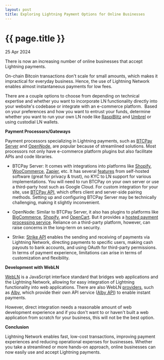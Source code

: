 ```yaml
---
layout: post
title: Exploring Lightning Payment Options for Online Businesses
---
```


{{ page.title }}
================

<p class="meta">25 Apr 2024</p>

There is now an increasing number of online businesses that accept Lightning payments. 

On-chain Bitcoin transactions don't scale for small amounts, which makes it impractical for everyday business. Hence, the use of Lightning Network enables almost instantaneous payments for low fees.

There are a couple options to choose from depending on technical expertise and whether you want to incorporate LN functionality directly into your website's codebase or integrate with an e-commerce platform.  Based on your preferences and how you want to entrust your funds, determine whether you want to run your own LN node like [RaspiBlitz](https://github.com/raspiblitz/raspiblitz) and [Umbrel](https://umbrel.com/umbrelos) or using custodial LN wallets.

**Payment Processors/Gateways**

Payment processors specializing in Lightning payments, such as [BTCPay Server](https://btcpayserver.org/) and [OpenNode](https://opennode.com/), are popular because of streamlined solutions. Most processors not only have e-commerce platform plugins but also facilitate APIs and code libraries.

-   BTCPay Server: It comes with integrations into platforms like [Shopify](https://docs.btcpayserver.org/Shopify/), [WooCommerce](https://docs.btcpayserver.org/WooCommerce/), [Zapier](https://zapier.com/apps/btcpay-server/integrations), etc. It has several [features](https://docs.btcpayserver.org/Guide/#features) from self-hosted software (great for privacy & trust), no KYC to LN support for various implementations. You will need to run BTCPay on your own server or use a third-party host such as Google Cloud. For custom integration for your site, use [BTCPay API](https://docs.btcpayserver.org/CustomIntegration/), which offers client and server-side pairing methods. Setting up and configuring BTCPay Server may be technically challenging, making it slightly inconvenient.

-   OpenNode: Similar to BTCPay Server, it also has plugins to platforms like [BigCommerce](https://www.bigcommerce.com.au/apps/opennode-bitcoin-payments/), [Shopify](https://apps.shopify.com/opennode), and [OpenCart](https://www.opencart.com/index.php?route=marketplace/extension/info&extension_id=35481&filter_member=opennode). But it provides a [hosted payment processing service](https://opennode.com/hosted-checkout/). Reliance on a third-party platform, however, can raise concerns in the long-term on security.

-   Strike: [Strike API](https://strike.me/learn/what-is-the-strike-api/) enables the sending and receiving of payments via Lightning Network, directing payments to specific users, making cash payouts to bank accounts, and using OAuth for third-party permissions. In terms of payment experience, limitations can arise in terms of customization and flexibility.

**Development with WebLN**

[WebLN](https://www.webln.guide/introduction/what-is-webln) is a JavaScript interface standard that bridges web applications and the Lightning Network, allowing for easy integration of Lightning functionality into web applications. There are also WebLN [providers](https://www.webln.guide/ressources/webln-providers), such as [Alby](https://getalby.com/), which provide their own API service ([Alby API](https://guides.getalby.com/developer-guide/v/alby-wallet-api)) to enable instant payments.

However, direct integration needs a reasonable amount of web development experience and if you don't want to or haven't built a web application from scratch for your business, this will not be the best option.

**Conclusion**

Lightning Network enables fast, low-cost transactions, improving payment experiences and reducing operational expenses for businesses. Whether you take a streamlined or more hands-on approach, online businesses can now easily use and accept Lightning payments.
